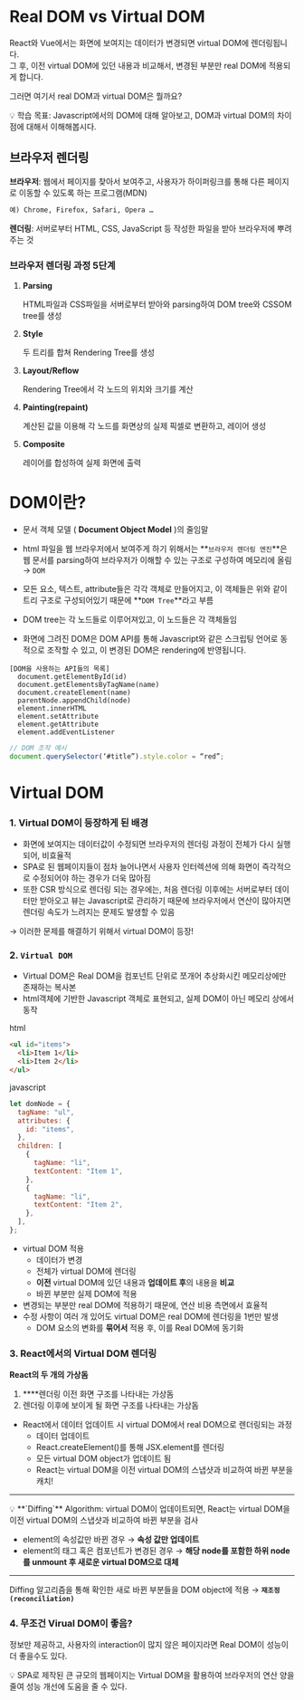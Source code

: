 # Real DOM vs Virtual DOM

React와 Vue에서는 화면에 보여지는 데이터가 변경되면 virtual DOM에 렌더링됩니다.  
그 후, 이전 virtual DOM에 있던 내용과 비교해서, 변경된 부분만 real DOM에 적용되게 합니다.

그러면 여기서 real DOM과 virtual DOM은 뭘까요?

<aside>
💡 학습 목표: Javascript에서의 DOM에 대해 알아보고, DOM과 virtual DOM의 차이점에 대해서 이해해봅시다.

</aside>

## 브라우저 렌더링

**브라우저**: 웹에서 페이지를 찾아서 보여주고, 사용자가 하이퍼링크를 통해 다른 페이지로 이동할 수 있도록 하는 프로그램(MDN)

```markdown
예) Chrome, Firefox, Safari, Opera …
```

**렌더링**: 서버로부터 HTML, CSS, JavaScript 등 작성한 파일을 받아 브라우저에 뿌려주는 것

### **브라우저 렌더링 과정 5단계**

1. **Parsing**

   HTML파일과 CSS파일을 서버로부터 받아와 parsing하여 DOM tree와 CSSOM tree를 생성

2. **Style**

   두 트리를 합쳐 Rendering Tree를 생성

3. **Layout/Reflow**

   Rendering Tree에서 각 노드의 위치와 크기를 계산

4. **Painting(repaint)**

   계산된 값을 이용해 각 노드를 화면상의 실제 픽셀로 변환하고, 레이어 생성

5. **Composite**

   레이어를 합성하여 실제 화면에 출력

# DOM이란?

- 문서 객체 모델 ( **Document Object Model** )의 줄임말

- html 파일을 웹 브라우저에서 보여주게 하기 위해서는 **`브라우저 렌더링 엔진`**은 웹 문서를 parsing하여 브라우저가 이해할 수 있는 구조로 구성하여 메모리에 올림 → `DOM`
- 모든 요소, 텍스트, attribute들은 각각 객체로 만들어지고, 이 객체들은 위와 같이 트리 구조로 구성되어있기 때문에 **`DOM Tree`**라고 부름
- DOM tree는 각 노드들로 이루어져있고, 이 노드들은 각 객체들임
- 화면에 그려진 DOM은 DOM API를 통해 Javascript와 같은 스크립팅 언어로 동적으로 조작할 수 있고, 이 변경된 DOM은 rendering에 반영됩니다.

```
[DOM을 사용하는 API들의 목록]
  document.getElementById(id)
  document.getElementsByTagName(name)
  document.createElement(name)
  parentNode.appendChild(node)
  element.innerHTML
  element.setAttribute
  element.getAttribute
  element.addEventListener
```

```jsx
// DOM 조작 예시
document.querySelector(‘#title”).style.color = “red”;
```

# Virtual DOM

### 1. Virtual DOM이 등장하게 된 배경

- 화면에 보여지는 데이터값이 수정되면 브라우저의 렌더링 과정이 전체가 다시 실행되어, 비효율적
- SPA로 된 웹페이지들이 점차 늘어나면서 사용자 인터렉션에 의해 화면이 즉각적으로 수정되어야 하는 경우가 더욱 많아짐
- 또한 CSR 방식으로 렌더링 되는 경우에는, 처음 렌더링 이후에는 서버로부터 데이터만 받아오고 뷰는 Javascript로 관리하기 때문에 브라우저에서 연산이 많아지면 렌더링 속도가 느려지는 문제도 발생할 수 있음

→ 이러한 문제를 해결하기 위해서 virtual DOM이 등장!

### 2. `Virtual DOM`

- Virtual DOM은 Real DOM을 컴포넌트 단위로 쪼개어 추상화시킨 메모리상에만 존재하는 복사본
- html객체에 기반한 Javascript 객체로 표현되고, 실제 DOM이 아닌 메모리 상에서 동작

html

```html
<ul id="items">
  <li>Item 1</li>
  <li>Item 2</li>
</ul>
```

javascript

```jsx
let domNode = {
  tagName: "ul",
  attributes: {
    id: "items",
  },
  children: [
    {
      tagName: "li",
      textContent: "Item 1",
    },
    {
      tagName: "li",
      textContent: "Item 2",
    },
  ],
};
```

- virtual DOM 적용
  - 데이터가 변경
  - 전체가 virtual DOM에 렌더링
  - **이전** virtual DOM에 있던 내용과 **업데이트 후**의 내용을 **비교**
  - 바뀐 부분만 실제 DOM에 적용
- 변경되는 부분만 real DOM에 적용하기 때문에, 연산 비용 측면에서 효율적
- 수정 사항이 여러 개 있어도 virtual DOM은 real DOM에 렌더링을 1번만 발생
  - DOM 요소의 변화를 **묶어서** 적용 후, 이를 Real DOM에 동기화

### 3. React에서의 Virtual DOM 렌더링

**React의 두 개의 가상돔**

1. \*\*\*\*렌더링 이전 화면 구조를 나타내는 가상돔
2. 렌더링 이후에 보이게 될 화면 구조를 나타내는 가상돔

- React에서 데이터 업데이트 시 virtual DOM에서 real DOM으로 렌더링되는 과정
  - 데이터 업데이트
  - React.createElement()를 통해 JSX.element를 렌더링
  - 모든 virtual DOM object가 업데이트 됨
  - React는 virtual DOM을 이전 virtual DOM의 스냅샷과 비교하여 바뀐 부분을 캐치!

---

<aside>
💡 **`Diffing`** Algorithm: virtual DOM이 업데이트되면, React는 virtual DOM을 이전 virtual DOM의 스냅샷과 비교하여 바뀐 부분을 검사

</aside>

- element의 속성값만 바뀐 경우 → **속성 값만 업데이트**
- element의 태그 혹은 컴포넌트가 변경된 경우 → **해당 node를 포함한 하위 node를 unmount 후 새로운 virtual DOM으로 대체**

---

Diffing 알고리즘을 통해 확인한 새로 바뀐 부분들을 DOM object에 적용 → **`재조정(reconciliation)`**

### 4. 무조건 Virual DOM이 좋음?

정보만 제공하고, 사용자의 interaction이 많지 않은 페이지라면 Real DOM이 성능이 더 좋을수도 있다.

<aside>
💡 SPA로 제작된 큰 규모의 웹페이지는 Virtual DOM을 활용하여 브라우저의 연산 양을 줄여 성능 개선에 도움을 줄 수 있다.

</aside>
